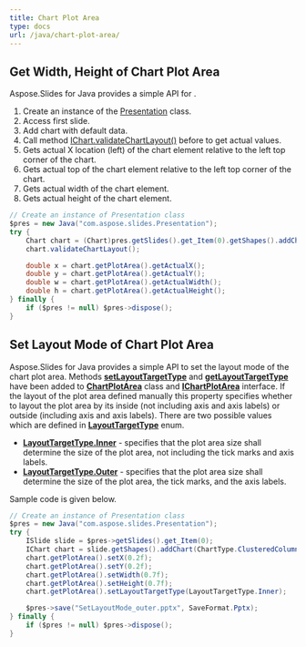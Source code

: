 ```yaml
---
title: Chart Plot Area
type: docs
url: /java/chart-plot-area/
---
```



## **Get Width, Height of Chart Plot Area**
Aspose.Slides for Java provides a simple API for . 

1. Create an instance of the [Presentation](https://apireference.aspose.com/slides/java/com.aspose.slides/Presentation) class.
1. Access first slide.
1. Add chart with default data.
1. Call method [IChart.validateChartLayout()](https://apireference.aspose.com/slides/java/com.aspose.slides/IChart#validateChartLayout--) before to get actual values.
1. Gets actual X location (left) of the chart element relative to the left top corner of the chart.
1. Gets actual top of the chart element relative to the left top corner of the chart.
1. Gets actual width of the chart element.
1. Gets actual height of the chart element.

```java
// Create an instance of Presentation class
$pres = new Java("com.aspose.slides.Presentation");
try {
    Chart chart = (Chart)pres.getSlides().get_Item(0).getShapes().addChart(ChartType.ClusteredColumn, 100, 100, 500, 350);
    chart.validateChartLayout();

    double x = chart.getPlotArea().getActualX();
    double y = chart.getPlotArea().getActualY();
    double w = chart.getPlotArea().getActualWidth();
    double h = chart.getPlotArea().getActualHeight();
} finally {
    if ($pres != null) $pres->dispose();
}
```

## **Set Layout Mode of Chart Plot Area**
Aspose.Slides for Java provides a simple API to set the layout mode of the chart plot area. Methods [**setLayoutTargetType**](https://apireference.aspose.com/slides/java/com.aspose.slides/ChartPlotArea#setLayoutTargetType-int-) and [**getLayoutTargetType**](https://apireference.aspose.com/slides/java/com.aspose.slides/ChartPlotArea#getLayoutTargetType--) have been added to [**ChartPlotArea**](https://apireference.aspose.com/slides//java/com.aspose.slides/ChartPlotArea) class and [**IChartPlotArea**](https://apireference.aspose.com/slides/java/com.aspose.slides/IChartPlotArea) interface. If the layout of the plot area defined manually this property specifies whether to layout the plot area by its inside (not including axis and axis labels) or outside (including axis and axis labels). There are two possible values which are defined in [**LayoutTargetType**](https://apireference.aspose.com/slides/java/com.aspose.slides/LayoutTargetType) enum.

- [**LayoutTargetType.Inner**](https://apireference.aspose.com/slides/java/com.aspose.slides/LayoutTargetType#Inner) - specifies that the plot area size shall determine the size of the plot area, not including the tick marks and axis labels.
- [**LayoutTargetType.Outer**](https://apireference.aspose.com/slides/java/com.aspose.slides/LayoutTargetType#Outer) - specifies that the plot area size shall determine the size of the plot area, the tick marks, and the axis labels.

Sample code is given below.

```java
// Create an instance of Presentation class
$pres = new Java("com.aspose.slides.Presentation");
try {
    ISlide slide = $pres->getSlides().get_Item(0);
    IChart chart = slide.getShapes().addChart(ChartType.ClusteredColumn, 20, 100, 600, 400);
    chart.getPlotArea().setX(0.2f);
    chart.getPlotArea().setY(0.2f);
    chart.getPlotArea().setWidth(0.7f);
    chart.getPlotArea().setHeight(0.7f);
    chart.getPlotArea().setLayoutTargetType(LayoutTargetType.Inner);

    $pres->save("SetLayoutMode_outer.pptx", SaveFormat.Pptx);
} finally {
    if ($pres != null) $pres->dispose();
}
```